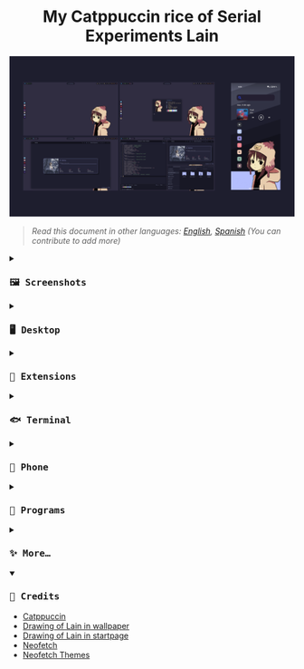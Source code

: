 <h1 align="center">
My Catppuccin rice of Serial Experiments Lain
</h1>

![rice.png](assets/rice.png)
>*Read this document in other languages: [English](README.md), [Spanish](docs/README.es.md) (You can contribute to add more)*

<details close>
<summary><h3><samp>🖼️ Screenshots</samp></h3></summary>

![desktop.png](assets/desktop.png)

![terminal.png](assets/terminal.png)

![browser.png](assets/browser.png)

![code.png](assets/code.png)

![phone.png](assets/phone.png)

</details>

<details>
<summary><h3><samp>🖥️ Desktop</samp></h3></summary>

- OS: [Nobara 38 Gnome](https://nobaraproject.org/)
- DE: Gnome  44.2
- Theme: [MochaTheme-4](https://github.com/lime-desu/MochaTheme) + [Gradience](https://github.com/GradienceTeam/Gradience)
- Cursor: [Afterglow Recolored Catppuccin Macchiato V3](https://github.com/TeddyBearKilla/Afterglow-Cursors-Recolored)
- Top Panel: Modified `gnome-shell.css` included in the theme
- Icons: [Papirus Dark](https://github.com/PapirusDevelopmentTeam/papirus-icon-theme) + [Papirus Folders](https://github.com/catppuccin/papirus-folders)
- Fonts: [Hack Nerd](https://github.com/ryanoasis/nerd-fonts/releases/download/v3.0.2/Gohu.zip), [Cantarell](https://cantarell.gnome.org/releases/cantarell-fonts-0.303.tar.xz)
- Wallpeper: [1920x1080](https://raw.githubusercontent.com/andrew1412/lain-catppuccin-dotfiles/main/wallpapers/desktop.png)
</details>

<details>
<summary><h3><samp>🧩 Extensions</samp></h3></summary>

System
- [AppIndicator and KStatusNotifierItem Support](https://extensions.gnome.org/extension/615/appindicator-support/)
- [Dash to Dock](https://extensions.gnome.org/extension/307/dash-to-dock/)
- [GSConnect](https://extensions.gnome.org/extension/1319/gsconnect/)
- [Just Perfection](https://extensions.gnome.org/extension/3843/just-perfection/)
- [User Themes](https://extensions.gnome.org/extension/19/user-themes/)

User
- [Auto Activities](https://extensions.gnome.org/extension/5500/auto-activities/)
- [Aylur's Widgets](https://extensions.gnome.org/extension/5338/aylurs-widgets/)
- [Clipboard Indicator](https://extensions.gnome.org/extension/779/clipboard-indicator/)
- [Color Picker](https://extensions.gnome.org/extension/3396/color-picker/)
- [Colored Application Menu Icon](https://extensions.gnome.org/extension/4408/app-menu-icon-remove-symbolic/)
- [Cronomix](https://extensions.gnome.org/extension/6003/cronomix/)
- [Gnome 4x UI Improvements](https://extensions.gnome.org/extension/4158/gnome-40-ui-improvements/)
- [Lineup](https://extensions.gnome.org/extension/5955/lineup/)
- [Logo Menu](https://extensions.gnome.org/extension/4451/logo-menu/)
- [Pop Shell](https://support.system76.com/articles/pop-shell/)
- [Quick Setting Tweaker](https://extensions.gnome.org/extension/5446/quick-settings-tweaker/)
- [Rounded Window Corners](https://extensions.gnome.org/extension/5237/rounded-window-corners/)
- [User Avatar In Quick Settings](https://extensions.gnome.org/extension/5506/user-avatar-in-quick-settings/)
</details>

<details>
<summary><h3><samp>🐟 Terminal</samp></h3></summary>

- Emulator: [Kitty](https://github.com/kovidgoyal/kitty)
- Shell: [Fish](https://github.com/fish-shell/fish-shell)
- Framework: [Fisher](https://github.com/jorgebucaran/fisher)
- Prompt: [Hydro](https://github.com/jorgebucaran/hydro)
- Theme: [Kitty](https://github.com/catppuccin/kitty) + [Fish](https://github.com/catppuccin/fish)
</details>

<details>
<summary><h3><samp>📱 Phone</samp></h3></summary>

- OS: [GrapheneOS](https://grapheneos.org/) Android 13
- Wallpaper: [1080x2340](https://raw.githubusercontent.com/andrew1412/lain-catppuccin-dotfiles/main/wallpapers/phone.png)
> ⚠️ Installed from the [Aurora Store](https://f-droid.org/en/packages/com.aurora.store/) and with Network Disabled ⬇️
- Launcher: [Niagara Launcher](https://play.google.com/store/search?q=niagara+launcher&c=apps&gl=EG)
- Icons: [Taco Taco ](https://play.google.com/store/apps/details?id=com.themesonfire.iconpack.taco_taco.paid&gl=EG)
- Search Bar: [Custom Search Bar Widget](https://play.google.com/store/apps/details?id=com.natewren.csbw&gl=EG)
</details>

<details>
<summary><h3><samp>💾 Programs</samp></h3></summary>
  
> FOSS = 🟢 | Non FOSS = 🔴

Pc
- 🟢 [AdwSteamGtk](https://flathub.org/apps/io.github.Foldex.AdwSteamGtk) `Steam theme`
- 🟢 [An Anime Game Launcher](https://github.com/an-anime-team/an-anime-game-launcher) 
- 🟢 [AM2R launcher](https://flathub.org/apps/io.github.am2r_community_developers.AM2RLauncher) 
- 🟢 [Aviator](https://flathub.org/apps/net.natesales.Aviator) `Video encoding GUI`
- 🟢 [Avvie](https://flathub.org/apps/com.github.taiko2k.avvie) `Make profile pictures`
- 🟢 [Bottles](https://flathub.org/apps/com.usebottles.bottles) `Run Windows apps`
- 🟢 [Catppuccinifier](https://github.com/lighttigerXIV/catppuccinifier) `Convert images to the Catppuccin palette`
- 🟢 [Catridges](https://flathub.org/apps/hu.kramo.Cartridges) `Universal game launcher`
- 🟢 [Celluloid](https://flathub.org/apps/io.github.celluloid_player.Celluloid) `MPV GTK`
- 🟢 [Dialect](https://flathub.org/apps/app.drey.Dialect) `Translate front end`
- 🟢 [Doom Runner](https://flathub.org/apps/io.github.Youda008.DoomRunner) `Doom launcher`
- 🟢 [Extension Manager](https://flathub.org/apps/com.mattjakeman.ExtensionManager) 
- 🟢 [Firefox](https://flathub.org/apps/org.mozilla.firefox) 
- 🟢 [Flatseal](https://flathub.org/apps/com.github.tchx84.Flatseal) `Flatpak manager`
- 🟢 [Flatsweep](https://flathub.org/apps/io.github.giantpinkrobots.flatsweep) `Flatpak cleaner`
- 🟢 [Fragments](https://flathub.org/apps/de.haeckerfelix.Fragments) `Torrent client`
- 🟢 [FreeTube](https://flathub.org/apps/io.freetubeapp.FreeTube) `YouTube front end`
- 🟢 [GIMP](https://flathub.org/apps/org.gimp.GIMP) 
- 🟢 [Gradience](https://flathub.org/apps/com.github.GradienceTeam.Gradience) 
- 🟢 [GZDoom](https://flathub.org/apps/org.zdoom.GZDoom) 
- 🟢 [Heroic Games Launcher](https://flathub.org/apps/com.heroicgameslauncher.hgl) `Epic Games Launcher client`
- 🟢 [Impression](https://flathub.org/apps/io.gitlab.adhami3310.Impression) `USB ISO flasher`
- 🟢 [Inkscape](https://flathub.org/apps/org.inkscape.Inkscape) 
- 🟢 [KeePassXC](https://flathub.org/apps/org.keepassxc.KeePassXC) `Password manager`
- 🟢 [Kitty](https://github.com/kovidgoyal/kitty) 
- 🟢 [Komikku](https://flathub.org/apps/info.febvre.Komikku) `Manga reader`
- 🟢 [LibreWolf](https://flathub.org/apps/io.gitlab.librewolf-community) `Hardened Firefox`
- 🟢 [Login Manager Settings](https://flathub.org/apps/io.github.realmazharhussain.GdmSettings) 
- 🟢 [Lutris](https://flathub.org/apps/net.lutris.Lutris) 
- 🟢 [Miru](https://flathub.org/apps/io.github.thaunknown.miru) `Anime provider`
- 🟢 [Monophony](https://flathub.org/apps/io.gitlab.zehkira.Monophony) `YouTube Music front end`
- 🟢 [Neovim](https://github.com/neovim/neovim) 
- 🟢 [NewsFlash](https://flathub.org/apps/io.gitlab.news_flash.NewsFlash) `RSS reader`
- 🔴 [Obsidian](https://flathub.org/apps/md.obsidian.Obsidian) `Note taking`
- 🟢 [OBS Studio](https://flathub.org/apps/com.obsproject.Studio) 
- 🟢 [OnlyOffice](https://flathub.org/apps/org.onlyoffice.desktopeditors) 
- 🟢 [Parabolic](https://flathub.org/apps/org.nickvision.tubeconverter) `YouTube downloader`
- 🟢 [Pitivi](https://flathub.org/apps/org.pitivi.Pitivi) `Video editor`
- 🟢 [Prism Launcher](https://flathub.org/apps/org.prismlauncher.PrismLauncher) `Minecraft launcher`
- 🟢 [Ryujinx](https://flathub.org/apps/org.ryujinx.Ryujinx) `Shwitch emulator`
- 🟢 [Save Desktop](https://flathub.org/apps/io.github.vikdevelop.SaveDesktop) `Save your desktop theme and apps`
- 🔴 [Steam](https://flathub.org/apps/com.valvesoftware.Steam) 
- 🟢 [Syncthing GTK](https://flathub.org/apps/me.kozec.syncthingtk) `Sync files between devices`
- 🟢 [Video Trimer](https://flathub.org/apps/org.gnome.gitlab.YaLTeR.VideoTrimmer) `Make clips`
- 🟢 [VSCodium](https://flathub.org/apps/com.vscodium.codium) `VSCode without the bad`
- 🟢 [Webapp Manager](https://github.com/linuxmint/webapp-manager) 
- 🟢 [WebCord](https://flathub.org/apps/io.github.spacingbat3.webcord) `Discord client`

Phone
- 🟢 [Aegis](https://github.com/beemdevelopment/Aegis) `2FA`
- 🟢 [Aliucord](https://github.com/Aliucord/Aliucord) `Discord client`
- 🟢 [Animiru](https://github.com/Quickdesh/Animiru) `Anime provider`
- 🟢 [Aurora Store](https://f-droid.org/en/packages/com.aurora.store/) `Playstore alternative`
- 🟢 [Calculator-Inator](https://github.com/prathameshmm02/Calculator-inator) `Calculator and converter`
- 🟢 [Simple Calendar](https://github.com/SimpleMobileTools/Simple-Calendar) 
- 🟢 [Breezy Weather](https://github.com/breezy-weather/breezy-weather) 
- 🔴 [Crunchyroll](https://play.google.com/store/apps/details?id=com.crunchyroll.crunchyroid) 
- 🔴 [CSBW](https://play.google.com/store/apps/details?id=com.natewren.csbw) `Custom search bar widget`
- 🟢 [Dumbphone Assistant](https://f-droid.org/packages/com.github.yeriomin.dumbphoneassistant/) `Save contacts in SIM`
- 🟢 [Gallery](https://github.com/IacobIonut01/Gallery) 
- 🟢 [Image Toolbox](https://github.com/T8RIN/ImageToolbox) `Corp and resize images`
- 🟢 [InnerTune](https://github.com/z-huang/InnerTune) `YouTube Music front end`
- 🟢 [KDE Connect](https://f-droid.org/packages/org.kde.kdeconnect_tp/) `Share files with Pc`
- 🟢 [KeePassDX](https://github.com/Kunzisoft/KeePassDX) `Pasword manager`
- 🟢 [LibreTube](https://github.com/libre-tube/LibreTube) `YouTube front end`
- 🟢 [Molly](https://github.com/mollyim/mollyim-android) `Signal client`
- 🟢 [MPV](https://github.com/mpv-android/mpv-android) `Video player`
- 🟢 [Mull](https://f-droid.org/en/packages/us.spotco.fennec_dos/) `Hardened Firefox`
- 🔴 [Netflix](https://play.google.com/store/apps/details?id=com.netflix.mediaclient) 
- 🟢 [NewPipe](https://github.com/TeamNewPipe/NewPipe) `YouTube front end`
- 🔴 [Niagara Launcher](https://play.google.com/store/apps/details?id=bitpit.launcher) 
- 🔴 [Obnsidian](https://play.google.com/store/apps/details?id=md.obsidian) `Note taking`
- 🟢 [Obtainium](https://github.com/ImranR98/Obtainium) `FOSS apps downloader`
- 🟢 [Open Board](https://github.com/openboard-team/openboard) 
- 🟢 [Organic Maps](https://github.com/organicmaps/organicmaps) 
- 🟢 [Photon](https://github.com/abhi16180/photon) `Share files between android devices`
- 🟢 [Pocket Paint](https://github.com/Catrobat/Paintroid/) 
- 🟢 [Proton Mail](https://github.com/ProtonMail/proton-mail-android) 
- 🔴 [RAR](https://play.google.com/store/apps/details?id=com.rarlab.rar) 
- 🟢 [Read You](https://github.com/Ashinch/ReadYou) `RSS reader`
- 🟢 [Record You](https://github.com/you-apps/RecordYou) 
- 🟢 [Seal](https://github.com/JunkFood02/Seal) `YouTube downloader`
- 🟢 [Shattered Pixel Dungeon](https://github.com/00-Evan/shattered-pixel-dungeon) 
- 🟢 [Squawker](https://github.com/j-fbriere/squawker) `Twitter front end`
- 🟢 [Stealth](https://f-droid.org/packages/com.cosmos.unreddit/) `Reddit front end`
- 🔴 [Steam](https://play.google.com/store/apps/details?id=com.valvesoftware.android.steam.community) 
- 🟢 [Syncthing](https://github.com/syncthing/syncthing-android) `Sync files between devices`
- 🟢 [TachiJ2K](https://github.com/Jays2Kings/tachiyomiJ2K) `Manga reader`
- 🔴 [Taco Taco](https://play.google.com/store/apps/details?id=com.themesonfire.iconpack.taco_taco.paid) 
- 🟢 [Thunder](https://github.com/thunder-app/thunder) `Lemmy client`
- 🟢 [Translate You](https://github.com/you-apps/TranslateYou) 
- 🟢 [Waistline](https://github.com/davidhealey/waistline) `Calorie counter and weight tracker`
- 🔴 [WhatsApp](https://play.google.com/store/apps/details?id=com.whatsapp) 
</details>

<details>
<summary><h3><samp>✨ More…</samp></h3></summary>

- [Firefox CSS](https://codeberg.org/Freeplay/Firefox-Onebar)
- [Catppuccin for Firefox](https://github.com/catppuccin/firefox)
- [Starpage](https://github.com/PrettyCoffee/yet-another-generic-startpage)
- [My custom theme for the startpage](https://github.com/andrew1412/lain-catppuccin-dotfiles/blob/main/extras/startpage%20theme/ls-backup.json) `download it as raw and import it`
- [Catppuccin for VSCode](https://github.com/alexdauenhauer/catppuccin-noctis)
</details>

<details open>
<summary><h3><samp>🏅 Credits</samp></h3></summary>

- [Catppuccin](https://github.com/catppuccin/catppuccin)
- [Drawing of Lain in wallpaper](https://www.instagram.com/thecryptidhermit/)
- [Drawing of Lain in startpage](https://www.instagram.com/truffle.duster/)
- [Neofetch](https://github.com/dylanaraps/neofetch)
- [Neofetch Themes](https://github.com/Chick2D/neofetch-themes/tree/main)
</details>
